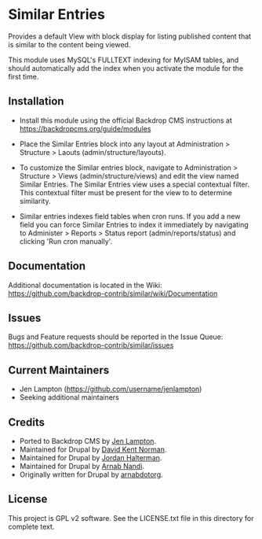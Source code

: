 Similar Entries
===============

Provides a default View with block display for listing published content that
is similar to the content being viewed.

This module uses MySQL's FULLTEXT indexing for MyISAM tables, and should
automatically add the index when you activate the module for the first time.


Installation
------------

- Install this module using the official Backdrop CMS instructions at
  https://backdropcms.org/guide/modules

- Place the Similar Entries block into any layout at Administration >
  Structure > Laouts (admin/structure/layouts).

- To customize the Similar entries block, navigate to Administration >
  Structure > Views (admin/structure/views) and edit the view named Similar
  Entries. The Similar Entries view uses a special contextual filter. This
  contextual filter must be present for the view to to determine similarity.

- Similar entries indexes field tables when cron runs. If you add a new field
  you can force Similar Entries to index it immediately by navigating to
  Administer > Reports > Status report (admin/reports/status) and clicking
  'Run cron manually'.


Documentation
-------------

Additional documentation is located in the Wiki:
https://github.com/backdrop-contrib/similar/wiki/Documentation

Issues
------

Bugs and Feature requests should be reported in the Issue Queue:
https://github.com/backdrop-contrib/similar/issues

Current Maintainers
-------------------

- Jen Lampton (https://github.com/username/jenlampton)
- Seeking additional maintainers

Credits
-------

- Ported to Backdrop CMS by [Jen Lampton](https://github.com/username/jenlampton).
- Maintained for Drupal by [David Kent Norman](http://deekayen.net).
- Maintained for Drupal by [Jordan Halterman](https://www.drupal.org/u/jordojuice).
- Maintained for Drupal by [Arnab Nandi](http://arnab.org).
- Originally written for Drupal by [arnabdotorg](https://www.drupal.org/user/8611).

License
-------

This project is GPL v2 software. See the LICENSE.txt file in this directory for
complete text.




